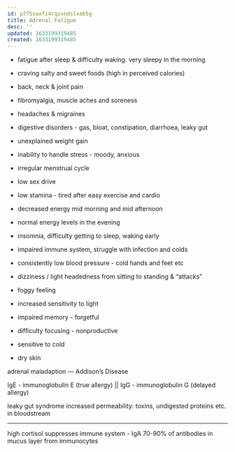```yaml
---
id: p775saxfi4rqzvndslxeb5g
title: Adrenal Fatigue
desc: ''
updated: 1633199319485
created: 1633199319485
---
```


* fatigue after sleep & difficulty waking. very sleepy in the morning

* craving salty and sweet foods (high in perceived calories)
* back, neck & joint pain
* fibromyalgia, muscle aches and soreness
* headaches & migraines
* digestive disorders - gas, bloat, constipation, diarrhoea, leaky gut
* unexplained weight gain
* inability to handle stress - moody, anxious
* irregular menstrual cycle
* low sex drive
* low stamina - tired after easy exercise and cardio
* decreased energy mid morning and mid afternoon
* normal energy levels in the evening
* insomnia, difficulty getting to sleep, waking early
* impaired immune system, struggle with infection and colds
* consistently low blood pressure - cold hands and feet etc
* dizziness / light headedness from sitting to standing & “attacks”
* foggy feeling
* increased sensitivity to light
* impaired memory - forgetful
* difficulty focusing - nonproductive
* sensitive to cold
* dry skin

adrenal maladaption — Addison’s Disease

IgE - immunoglobulin E (true allergy) || IgG - immunoglobulin G (delayed allergy)

leaky gut syndrome
increased permeability: toxins, undigested proteins etc. in bloodstream

* * *

high cortisol suppresses immune system - IgA 70-90% of antibodies in mucus layer from immunocytes
